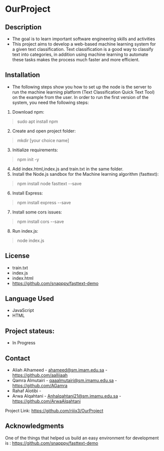 # OurProject

## Description 
* The goal is to learn important software engineering skills and activities
* This project aims to develop a web-based machine learning system for a given text classification.
Text classification is a good way to classify text into categories, in addition using machine learning to automate these tasks makes the process much faster and more efficient.



## Installation
* The following steps show you how to set up the node is the server to run the machine learning platform
 (Text Classification Quick Text Tool) on the example from the user.  In order to run the first version of the system, you need the following steps:
1. Download npm:
>  sudo apt install npm
2. Create and open project folder:
> mkdir [your choice name]
3. Initialize requirements:
> npm init -y 
4. Add index.html,index.js and train.txt in the same folder.
5. Install the Node.js sandbox for the Machine learning algorithm (fasttext):
> npm install node fasttext --save
6. Install Express:
> npm install express --save
7. Install some cors issues:
> npm install cors --save
8. Run index.js:
> node index.js


## License
* train.txt
* index.js
* index.html
* https://github.com/snapppy/fasttext-demo


## Language Used
* JavaScript
* HTML

## Project stateus:
* In Progress

## Contact 
* Aliah Alhameed - ahameed@sm.imam.edu.sa - https://github.com/aalliiaah
* Qamra Almutairi - qaaalmutairi@sm.imamu.edu.sa - https://github.com/AGamra
* Rahaf Alotibi - 
* Arwa Alqahtani - Anhalqahtani21@sm.imamu.edu.sa - https://github.com/ArwaAlqahtani

Project Link:
https://github.com/riiix3/OurProject

## Acknowledgments 
One of the things that helped us build an easy environment for development is :
https://github.com/snapppy/fasttext-demo

